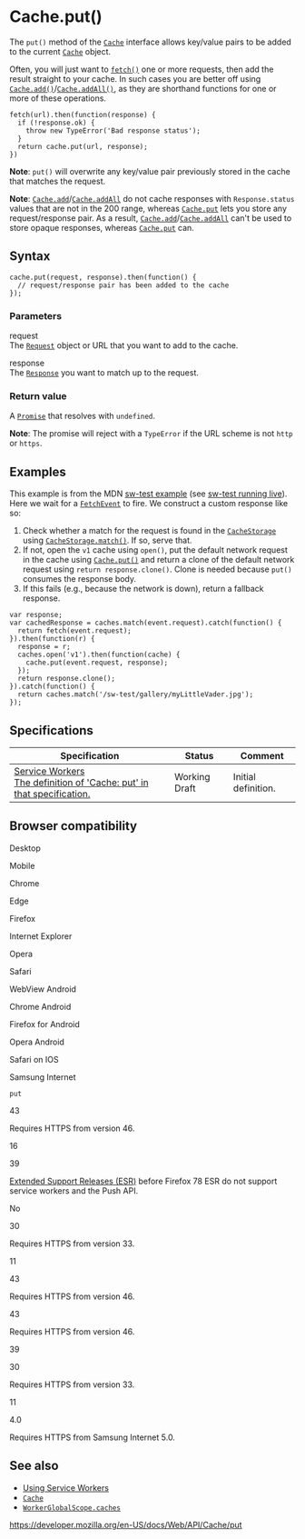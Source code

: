 # Cache.put()

The `put()` method of the [`Cache`](../cache) interface allows key/value pairs to be added to the current [`Cache`](../cache) object.

Often, you will just want to [`fetch()`](../windoworworkerglobalscope/fetch) one or more requests, then add the result straight to your cache. In such cases you are better off using [`Cache.add()`](add)/[`Cache.addAll()`](addall), as they are shorthand functions for one or more of these operations.

    fetch(url).then(function(response) {
      if (!response.ok) {
        throw new TypeError('Bad response status');
      }
      return cache.put(url, response);
    })

**Note**: `put()` will overwrite any key/value pair previously stored in the cache that matches the request.

**Note**: [`Cache.add`](add)/[`Cache.addAll`](addall) do not cache responses with `Response.status` values that are not in the 200 range, whereas [`Cache.put`](put) lets you store any request/response pair. As a result, [`Cache.add`](add)/[`Cache.addAll`](addall) can't be used to store opaque responses, whereas [`Cache.put`](put) can.

## Syntax

    cache.put(request, response).then(function() {
      // request/response pair has been added to the cache
    });

### Parameters

request  
The [`Request`](../request) object or URL that you want to add to the cache.

response  
The [`Response`](../response) you want to match up to the request.

### Return value

A [`Promise`](https://developer.mozilla.org/en-US/docs/Web/JavaScript/Reference/Global_Objects/Promise) that resolves with `undefined`.

**Note**: The promise will reject with a `TypeError` if the URL scheme is not `http` or `https`.

## Examples

This example is from the MDN [sw-test example](https://github.com/mdn/sw-test/) (see [sw-test running live](https://mdn.github.io/sw-test/)). Here we wait for a [`FetchEvent`](../fetchevent) to fire. We construct a custom response like so:

1.  Check whether a match for the request is found in the [`CacheStorage`](../cachestorage) using [`CacheStorage.match()`](../cachestorage/match). If so, serve that.
2.  If not, open the `v1` cache using `open()`, put the default network request in the cache using [`Cache.put()`](put) and return a clone of the default network request using `return response.clone()`. Clone is needed because `put()` consumes the response body.
3.  If this fails (e.g., because the network is down), return a fallback response.

<!-- -->

    var response;
    var cachedResponse = caches.match(event.request).catch(function() {
      return fetch(event.request);
    }).then(function(r) {
      response = r;
      caches.open('v1').then(function(cache) {
        cache.put(event.request, response);
      });
      return response.clone();
    }).catch(function() {
      return caches.match('/sw-test/gallery/myLittleVader.jpg');
    });

## Specifications

<table><thead><tr class="header"><th>Specification</th><th>Status</th><th>Comment</th></tr></thead><tbody><tr class="odd"><td><a href="https://w3c.github.io/ServiceWorker/#cache-put">Service Workers<br />
<span class="small">The definition of 'Cache: put' in that specification.</span></a></td><td><span class="spec-wd">Working Draft</span></td><td>Initial definition.</td></tr></tbody></table>

## Browser compatibility

Desktop

Mobile

Chrome

Edge

Firefox

Internet Explorer

Opera

Safari

WebView Android

Chrome Android

Firefox for Android

Opera Android

Safari on IOS

Samsung Internet

`put`

43

Requires HTTPS from version 46.

16

39

[Extended Support Releases (ESR)](https://www.mozilla.org/en-US/firefox/organizations/) before Firefox 78 ESR do not support service workers and the Push API.

No

30

Requires HTTPS from version 33.

11

43

Requires HTTPS from version 46.

43

Requires HTTPS from version 46.

39

30

Requires HTTPS from version 33.

11

4.0

Requires HTTPS from Samsung Internet 5.0.

## See also

- [Using Service Workers](../service_worker_api/using_service_workers)
- [`Cache`](../cache)
- [`WorkerGlobalScope.caches`](../windoworworkerglobalscope/caches)

<a href="https://developer.mozilla.org/en-US/docs/Web/API/Cache/put" class="_attribution-link">https://developer.mozilla.org/en-US/docs/Web/API/Cache/put</a>
